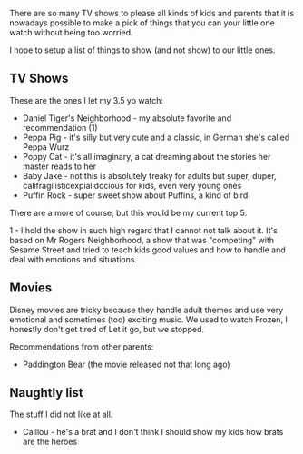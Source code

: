 There are so many TV shows to please all kinds of kids and parents that it is nowadays possible to make a pick of things that you can your little one watch without being too worried.

I hope to setup a list of things to show (and not show) to our little ones.

## TV Shows
These are the ones I let my 3.5 yo watch:
* Daniel Tiger's Neighborhood - my absolute favorite and recommendation (1)
* Peppa Pig - it's silly but very cute and a classic, in German she's called Peppa Wurz
* Poppy Cat - it's all imaginary, a cat dreaming about the stories her master reads to her
* Baby Jake - not this is absolutely freaky for adults but super, duper, califragilisticexpialidocious for kids, even very young ones
* Puffin Rock - super sweet show about Puffins, a kind of bird

There are a more of course, but this would be my current top 5.

1 - I hold the show in such high regard that I cannot not talk about it. It's based on Mr Rogers Neighborhood, a show that was "competing" with Sesame Street and tried to teach kids good values and how to handle and deal with emotions and situations.

## Movies
Disney movies are tricky because they handle adult themes and use very emotional and sometimes (too) exciting music. We used to watch Frozen, I honestly don't get tired of Let it go, but we stopped.

Recommendations from other parents:
* Paddington Bear (the movie released not that long ago)

## Naughtly list
The stuff I did not like at all.
* Caillou - he's a brat and I don't think I should show my kids how brats are the heroes
